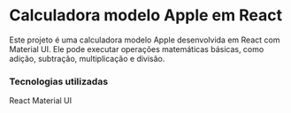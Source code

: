 # Calculadora modelo Apple em React
Este projeto é uma calculadora modelo Apple desenvolvida em React com Material UI. Ele pode executar operações matemáticas básicas, como adição, subtração, multiplicação e divisão.

### Tecnologias utilizadas
React
Material UI